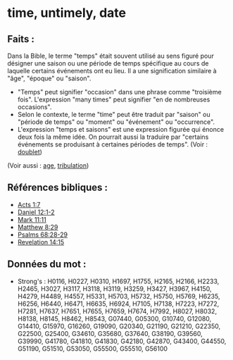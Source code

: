 # time, untimely, date

## Faits :

Dans la Bible, le terme "temps" était souvent utilisé au sens figuré pour désigner une saison ou une période de temps spécifique au cours de laquelle certains événements ont eu lieu. Il a une signification similaire à "âge", "époque" ou "saison".

* "Temps" peut signifier "occasion" dans une phrase comme "troisième fois". L'expression "many times" peut signifier "en de nombreuses occasions".
* Selon le contexte, le terme "time" peut être traduit par "saison" ou "période de temps" ou "moment" ou "événement" ou "occurrence".
* L'expression "temps et saisons" est une expression figurée qui énonce deux fois la même idée. On pourrait aussi la traduire par "certains événements se produisant à certaines périodes de temps". (Voir : [doublet](rc://en/ta/man/translate/figs-doublet))

(Voir aussi : [age](../other/age.md), [tribulation](../other/tribulation.md))

## Références bibliques :

* [Acts 1:7](rc://en/tn/help/act/01/07)
* [Daniel 12:1-2](rc://en/tn/help/dan/12/01)
* [Mark 11:11](rc://en/tn/help/mrk/11/11)
* [Matthew 8:29](rc://en/tn/help/mat/08/29)
* [Psalms 68:28-29](rc://en/tn/help/psa/068/028)
* [Revelation 14:15](rc://en/tn/help/rev/14/15)

## Données du mot :

* Strong's : H0116, H0227, H0310, H1697, H1755, H2165, H2166, H2233, H2465, H3027, H3117, H3118, H3119, H3259, H3427, H3967, H4150, H4279, H4489, H4557, H5331, H5703, H5732, H5750, H5769, H6235, H6256, H6440, H6471, H6635, H6924, H7105, H7138, H7223, H7272, H7281, H7637, H7651, H7655, H7659, H7674, H7992, H8027, H8032, H8138, H8145, H8462, H8543, G07440, G05300, G10740, G12080, G14410, G15970, G16260, G19090, G20340, G21190, G21210, G22350, G22500, G25400, G34610, G35680, G37640, G38190, G39560, G39990, G41780, G41810, G41830, G42180, G42870, G43400, G44550, G51190, G51510, G53050, G55500, G55510, G56100
